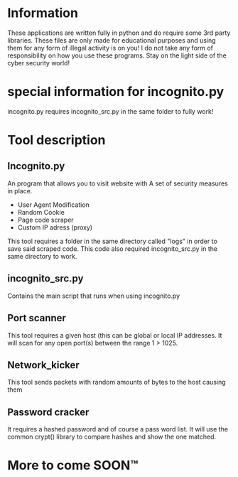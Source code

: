 # Information

These applications are written fully in python and do require some 3rd party libraries. These files are only made for educational purposes and using them for any form of
illegal activity is on you! I do not take any form of responsibility on how you use these programs. Stay on the light side of the cyber security world!


# special information for incognito.py

incognito.py requires incognito_src.py in the same folder to fully work!


# Tool description

## Incognito.py
An program that allows you to visit website with
A set of security measures in place. 
- User Agent Modification
- Random Cookie
- Page code scraper
- Custom IP adress (proxy)

This tool requires a folder in the same directory called
"logs" in order to save said scraped code.
This code also required incognito_src.py in the same directory to work.



## incognito_src.py
Contains the main script that runs when using incognito.py


## Port scanner
This tool requires a given host (this can be global or local IP addresses.
It will scan for any open port(s) between the range 1 > 1025.

## Network_kicker
This tool sends packets with random amounts of bytes to the host causing them 


## Password cracker
It requires a hashed password and of course a pass word list.
It will use the common crypt() library to compare hashes and show the one matched.

# More to come SOON™

